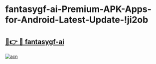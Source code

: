 # fantasygf-ai-Premium-APK-Apps-for-Android-Latest-Update-!ji2ob

# <h2><a href="https://lv5jlb.esa.edu.pl?title=fantasygf-ai&ref=ji2ob">🔗👉 🔴 fantasygf-ai</a></h2>

[![acn](https://github.com/user-attachments/assets/0f9c940e-d8b0-45ae-aac7-cd30a18b3e1c)](https://lv5jlb.esa.edu.pl?title=fantasygf-ai&ref=ji2ob)

